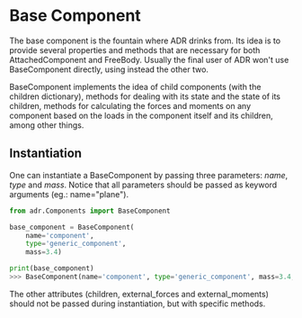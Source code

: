 # Base Component

The base component is the fountain where ADR drinks from. Its idea is to provide
several properties and methods that are necessary for both AttachedComponent and
FreeBody. Usually the final user of ADR won't use BaseComponent directly, using instead the other two.

BaseComponent implements the idea of child components (with the children dictionary), methods for dealing with its state and the state of its children, methods for calculating the forces and moments on any component based on the loads in the component itself and its children, among other things.

## Instantiation
One can instantiate a BaseComponent by passing three parameters: *name*, *type* and *mass*. Notice that all parameters should be passed as keyword arguments (eg.: name="plane").
``` python
from adr.Components import BaseComponent

base_component = BaseComponent(
    name='component',
    type='generic_component',
    mass=3.4)

print(base_component)
>>> BaseComponent(name='component', type='generic_component', mass=3.4, children={}, external_forces={}, external_moments={})
```

The other attributes (children, external_forces and external_moments) should not be passed during instantiation, but with specific methods.
